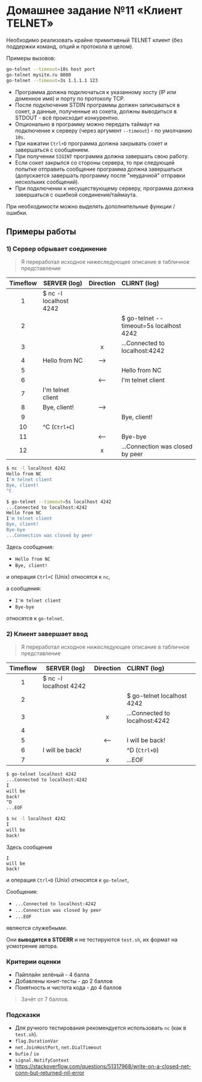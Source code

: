 # Домашнее задание №11 «Клиент TELNET»

Необходимо реализовать крайне примитивный TELNET клиент
(без поддержки команд, опций и протокола в целом).

Примеры вызовов:

```bash
go-telnet --timeout=10s host port
go-telnet mysite.ru 8080
go-telnet --timeout=3s 1.1.1.1 123
```

* Программа должна подключаться к указанному хосту (IP или доменное имя) и порту по протоколу TCP.
* После подключения STDIN программы должен записываться в сокет,
а данные, полученные из сокета, должны выводиться в STDOUT - всё происходит конкурентно.
* Опционально в программу можно передать таймаут на подключение к серверу
(через аргумент `--timeout`) - по умолчанию `10s`.
* При нажатии `Ctrl+D` программа должна закрывать сокет и завершаться с сообщением.
* При получении `SIGINT` программа должна завершать свою работу.
* Если сокет закрылся со стороны сервера, то при следующей попытке отправить сообщение программа
должна завершаться (допускается завершать программу после "неудачной" отправки нескольких сообщений).
* При подключении к несуществующему серверу, программа должна завершаться с ошибкой соединения/таймаута.

При необходимости можно выделять дополнительные функции / ошибки.

## Примеры работы

### 1) Сервер обрывает соединение

> Я переработал исходное нижеследующее описание в табличное представление

| Timeflow | SERVER (log)           | Direction | CLIRNT (log)                            |
|:--------:|------------------------|:---------:|:----------------------------------------|
|     1    | $ nc -l localhost 4242 |           |                                         |
|     2    |                        |           | $ go-telnet --timeout=5s localhost 4242 |
|     3    |                        |     x     | ...Connected to localhost:4242          |
|     4    | Hello from NC          |    -->    |                                         |
|     5    |                        |           | Hello from NC                           |
|     6    |                        |    <--    | I'm telnet client                       |
|     7    | I'm telnet client      |           |                                         |
|     8    | Bye, client!           |    -->    |                                         |
|     9    |                        |           | Bye, client!                            |
|    10    | ^C (`Ctrl+C`)          |           |                                         |
|    11    |                        |    <--    | Bye-bye                                 |
|    12    |                        |     x     | ...Connection was closed by peer        |

```bash
$ nc -l localhost 4242
Hello from NC
I'm telnet client
Bye, client!
^C
```

```bash
$ go-telnet --timeout=5s localhost 4242
...Connected to localhost:4242
Hello from NC
I'm telnet client
Bye, client!
Bye-bye
...Connection was closed by peer
```

Здесь сообщения:

* `Hello from NC`
* `Bye, client!`

и операция `Ctrl+C` (Unix) относятся к `nc`,

а сообщения:

* `I'm telnet client`
* `Bye-bye`

относятся к `go-telnet`.

### 2) Клиент завершает ввод

> Я переработал исходное нижеследующее описание в табличное представление

| Timeflow | SERVER (log)           | Direction | CLIRNT (log)                   |
|:--------:|------------------------|:---------:|:-------------------------------|
|     1    | $ nc -l localhost 4242 |           |                                |
|     2    |                        |           | $ go-telnet localhost 4242     |
|     3    |                        |     x     | ...Connected to localhost:4242 |
|     4    |                        |           |                                |
|     5    |                        |    <--    | I will be back!                |
|     6    | I will be back!        |           | ^D (`Ctrl+D`)                  |
|     7    |                        |     x     | ...EOF                         |

```bash
$ go-telnet localhost 4242
...Connected to localhost:4242
I
will be
back!
^D
...EOF
```

```bash
$ nc -l localhost 4242
I
will be
back!
```

Здесь сообщения

```
I
will be
back!
```

и операция `Ctrl+D` (Unix) относятся к `go-telnet`,

Сообщения:

* `...Connected to localhost:4242`
* `...Connection was closed by peer`
* `...EOF`

являются служебными.

Они **выводятся в STDERR** и не тестируются `test.sh`, их формат на усмотрение автора.

### Критерии оценки

* Пайплайн зелёный - 4 балла
* Добавлены юнит-тесты - до 2 баллов
* Понятность и чистота кода - до 4 баллов

> Зачёт от 7 баллов.

### Подсказки

* Для ручного тестирования рекомендуется использовать `nc` (как в `test.sh`).
* `flag.DurationVar`
* `net.JoinHostPort`, `net.DialTimeout`
* `bufio` / `io`
* `signal.NotifyContext`
* https://stackoverflow.com/questions/51317968/write-on-a-closed-net-conn-but-returned-nil-error
